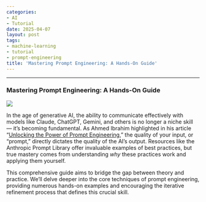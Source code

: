 ```yaml
---
categories:
- AI
- Tutorial
date: 2025-04-07
layout: post
tags:
- machine-learning
- tutorial
- prompt-engineering
title: 'Mastering Prompt Engineering: A Hands-On Guide'
---
```



* * *

### **Mastering Prompt Engineering: A Hands-On Guide**

![](https://cdn-images-1.medium.com/max/800/1*Q0Aq-ZXLuPrZ8vBY3apHfQ.png)

In the age of generative AI, the ability to communicate effectively with models like Claude, ChatGPT, Gemini, and others is no longer a niche skill — it’s becoming fundamental. As Ahmed Ibrahim highlighted in his article “[Unlocking the Power of Prompt Engineering](https://medium.com/techthync/unlocking-the-power-of-prompt-engineering-85b07bd4fd62),” the quality of your input, or “prompt,” directly dictates the quality of the AI’s output. Resources like the Anthropic Prompt Library offer invaluable examples of best practices, but true mastery comes from understanding _why_ these practices work and applying them yourself.

This comprehensive guide aims to bridge the gap between theory and practice. We’ll delve deeper into the core techniques of prompt engineering, providing numerous hands-on examples and encouraging the iterative refinement process that defines this crucial skill.